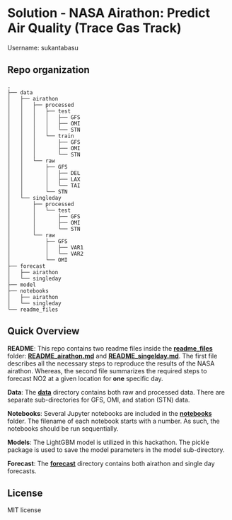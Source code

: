 # Solution - NASA Airathon: Predict Air Quality (Trace Gas Track)

Username: sukantabasu

## Repo organization
```
.
├── data
│   ├── airathon
│   │   ├── processed
│   │   │   ├── test
│   │   │   │   ├── GFS
│   │   │   │   ├── OMI
│   │   │   │   └── STN
│   │   │   └── train
│   │   │       ├── GFS
│   │   │       ├── OMI
│   │   │       └── STN
│   │   └── raw
│   │       ├── GFS
│   │       │   ├── DEL
│   │       │   ├── LAX
│   │       │   └── TAI
│   │       └── STN
│   └── singleday
│       ├── processed
│       │   └── test
│       │       ├── GFS
│       │       ├── OMI
│       │       └── STN
│       └── raw
│           ├── GFS
│           │   ├── VAR1
│           │   └── VAR2
│           └── OMI
├── forecast
│   ├── airathon
│   └── singleday
├── model
├── notebooks
│   ├── airathon
│   └── singleday
└── readme_files

```
## Quick Overview

**README**: This repo contains two readme files inside the **[readme_files](readme\_files)** folder: **[README\_airathon.md](readme_files/README_airathon.md)** and **[README\_singelday.md](readme_files/README_singleday.md)**. The first file describes all the necessary steps to reproduce the results of the NASA airathon. Whereas, the second file summarizes the required steps to forecast NO2 at a given location for **one** specific day.

**Data**: The **[data](data)** directory contains both raw and processed data. There are separate sub-directories for GFS, OMI, and station (STN) data. 

**Notebooks**: Several Jupyter notebooks are included in the **[notebooks](notebooks)** folder. The filename of each notebook starts with a number. As such, the notebooks should be run sequentially. 

**Models**: The LightGBM model is utilized in this hackathon. The pickle package is used to save the model parameters in the model sub-directory. 

**Forecast**: The **[forecast](forecast)** directory contains both airathon and single day forecasts. 

## License 
MIT license 
